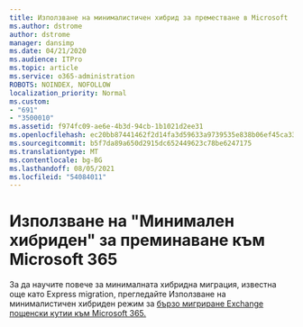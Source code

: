 ```yaml
---
title: Използване на минималистичен хибрид за преместване в Microsoft
ms.author: dstrome
author: dstrome
manager: dansimp
ms.date: 04/21/2020
ms.audience: ITPro
ms.topic: article
ms.service: o365-administration
ROBOTS: NOINDEX, NOFOLLOW
localization_priority: Normal
ms.custom:
- "691"
- "3500010"
ms.assetid: f974fc09-ae6e-4b3d-94cb-1b1021d2ee31
ms.openlocfilehash: ec20bb87441462f2d14fa3d59633a9739535e838b06ef45ca33082a9c018d55c
ms.sourcegitcommit: b5f7da89a650d2915dc652449623c78be6247175
ms.translationtype: MT
ms.contentlocale: bg-BG
ms.lasthandoff: 08/05/2021
ms.locfileid: "54084011"
---
```

# <a name="using-minimal-hybrid-to-move-to-microsoft-365"></a>Използване на "Минимален хибриден" за преминаване към Microsoft 365

За да научите повече за минималната хибридна миграция, известна още като Express migration, прегледайте Използване на минималистичен хибриден режим за [бързо мигриране Exchange пощенски кутии към Microsoft 365.](https://docs.microsoft.com/Exchange/mailbox-migration/use-minimal-hybrid-to-quickly-migrate)
